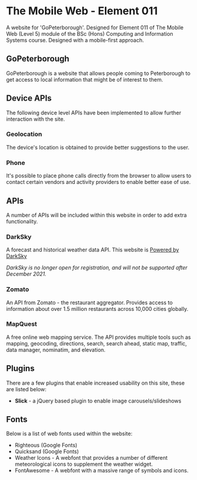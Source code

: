 # The Mobile Web - Element 011

A website for 'GoPeterborough'. Designed for Element 011 of The Mobile Web (Level 5) module of the BSc (Hons) Computing and Information Systems course. Designed with a mobile-first approach.

## GoPeterborough

GoPeterborough is a website that allows people coming to Peterborough to get access to local information that might be of interest to them.

## Device APIs
The following device level APIs have been implemented to allow further interaction with the site.
### Geolocation
The device's location is obtained to provide better suggestions to the user.
### Phone
It's possible to place phone calls directly from the browser to allow users to contact certain vendors and activity providers to enable better ease of use.

## APIs

A number of APIs will be included within this website in order to add extra functionality.

### DarkSky

A forecast and historical weather data API. This website is [Powered by DarkSky](https://darksky.net/poweredby/)

_DarkSky is no longer open for registration, and will not be supported after December 2021._

### Zomato

An API from Zomato - the restaurant aggregator. Provides access to information about over 1.5 million restaurants across 10,000 cities globally.

### MapQuest

A free online web mapping service. The API provides multiple tools such as mapping, geocoding, directions, search, search ahead, static map, traffic, data manager, nominatim, and elevation.

## Plugins

There are a few plugins that enable increased usability on this site, these are listed below:

- **Slick** - a jQuery based plugin to enable image carousels/slideshows

## Fonts

Below is a list of web fonts used within the website:

- Righteous (Google Fonts)
- Quicksand (Google Fonts)
- Weather Icons - A webfont that provides a number of different meteorological icons to supplement the weather widget.
- FontAwesome - A webfont with a massive range of symbols and icons.

